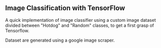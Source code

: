 ## Image Classification with TensorFlow
A quick implementation of image classifier using a custom image dataset
divided between "Hotdog" and "Random" classes, to get a first grasp of Tensorflow.

Dataset are generated using a google image scraper.